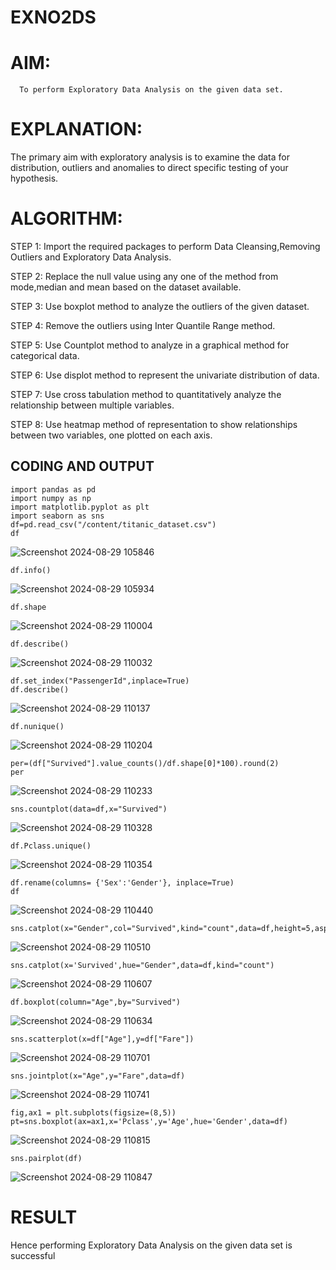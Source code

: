 # EXNO2DS
# AIM:
      To perform Exploratory Data Analysis on the given data set.
      
# EXPLANATION:
  The primary aim with exploratory analysis is to examine the data for distribution, outliers and anomalies to direct specific testing of your hypothesis.
  
# ALGORITHM:
STEP 1: Import the required packages to perform Data Cleansing,Removing Outliers and Exploratory Data Analysis.

STEP 2: Replace the null value using any one of the method from mode,median and mean based on the dataset available.

STEP 3: Use boxplot method to analyze the outliers of the given dataset.

STEP 4: Remove the outliers using Inter Quantile Range method.

STEP 5: Use Countplot method to analyze in a graphical method for categorical data.

STEP 6: Use displot method to represent the univariate distribution of data.

STEP 7: Use cross tabulation method to quantitatively analyze the relationship between multiple variables.

STEP 8: Use heatmap method of representation to show relationships between two variables, one plotted on each axis.

## CODING AND OUTPUT

```
import pandas as pd 
import numpy as np
import matplotlib.pyplot as plt
import seaborn as sns 
df=pd.read_csv("/content/titanic_dataset.csv")
df
```
![Screenshot 2024-08-29 105846](https://github.com/user-attachments/assets/3d776eb6-99af-4664-a2ac-aea22d0e878e)

```
df.info()
```
![Screenshot 2024-08-29 105934](https://github.com/user-attachments/assets/f505ed48-2380-428a-94ad-5b2010e016d9)

```
df.shape
```
![Screenshot 2024-08-29 110004](https://github.com/user-attachments/assets/166a8c33-05a8-4862-a9c9-10617720cbe8)

```
df.describe()
```
![Screenshot 2024-08-29 110032](https://github.com/user-attachments/assets/c1c506a8-f06f-4ca5-b80b-e2af9a3fe332)


```
df.set_index("PassengerId",inplace=True)
df.describe()
```
![Screenshot 2024-08-29 110137](https://github.com/user-attachments/assets/0517b624-bd02-43a2-80b5-026aa5450752)

```
df.nunique()
```
![Screenshot 2024-08-29 110204](https://github.com/user-attachments/assets/3f693753-2700-4f4f-bb01-3f700ffcf7ba)

```
per=(df["Survived"].value_counts()/df.shape[0]*100).round(2) 
per
```

![Screenshot 2024-08-29 110233](https://github.com/user-attachments/assets/312294f1-535c-4b8a-87a0-6cfdb04ba186)

```
sns.countplot(data=df,x="Survived")
```
![Screenshot 2024-08-29 110328](https://github.com/user-attachments/assets/f2bc3c9f-5251-44c6-86be-bb6baaa09d60)

```
df.Pclass.unique()
```
![Screenshot 2024-08-29 110354](https://github.com/user-attachments/assets/130d7431-70d4-498b-ae15-323f7ccc50a5)

```
df.rename(columns= {'Sex':'Gender'}, inplace=True)
df
```
![Screenshot 2024-08-29 110440](https://github.com/user-attachments/assets/30d17017-1071-40aa-afb7-bf61149d6e5a)

```
sns.catplot(x="Gender",col="Survived",kind="count",data=df,height=5,aspect=.7)
```
![Screenshot 2024-08-29 110510](https://github.com/user-attachments/assets/890579ae-8e83-4fe5-934a-e1795b5d4fc2)

```
sns.catplot(x='Survived',hue="Gender",data=df,kind="count")
```
![Screenshot 2024-08-29 110607](https://github.com/user-attachments/assets/f607704b-6905-4ade-9159-2603f9b7ac48)

```
df.boxplot(column="Age",by="Survived")
```
![Screenshot 2024-08-29 110634](https://github.com/user-attachments/assets/f2846ba5-f4a2-4c8b-9ac0-553200e24849)

```
sns.scatterplot(x=df["Age"],y=df["Fare"])
```
![Screenshot 2024-08-29 110701](https://github.com/user-attachments/assets/9456bafb-1b45-4ac0-8bf8-6e42b724d178)

```
sns.jointplot(x="Age",y="Fare",data=df)
```
![Screenshot 2024-08-29 110741](https://github.com/user-attachments/assets/c7525f87-a20a-429a-8777-9131622cfcb5)

```
fig,ax1 = plt.subplots(figsize=(8,5)) 
pt=sns.boxplot(ax=ax1,x='Pclass',y='Age',hue='Gender',data=df)
```
![Screenshot 2024-08-29 110815](https://github.com/user-attachments/assets/7dce2f36-15b0-4778-8109-111ec987121b)

```
sns.pairplot(df)
```
![Screenshot 2024-08-29 110847](https://github.com/user-attachments/assets/b2922399-9f41-450d-ab1c-352e96b88c24)


# RESULT
Hence performing Exploratory Data Analysis on the given data set is successful
